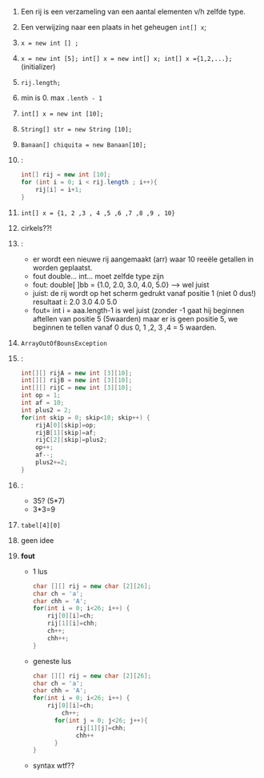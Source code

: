 1. Een rij is een verzameling van een aantal elementen v/h zelfde type.
2. Een verwijzing naar een plaats in het geheugen `int[] x`;
3. `x = new int [] ;`
4. `x = new int [5]; int[] x = new int[] x; int[] x ={1,2,...};` (initializer)
5. `rij.length;`
6. min is 0. max `.lenth - 1`
7. `int[] x = new int [10];`
8. `String[] str = new String [10];`
9. `Banaan[] chiquita = new Banaan[10];`
10. :
	
	```Java
	int[] rij = new int [10];
	for (int i = 0; i < rij.length ; i++){
		rij[i] = i+1;
	}
	```

11. `int[] x = {1, 2 ,3 , 4 ,5 ,6 ,7 ,8 ,9 , 10}`
12. cirkels??!
13. :
	* er wordt een nieuwe rij aangemaakt (arr) waar 10 reeële getallen in worden geplaatst.
	* fout double… int… moet zelfde type zijn
	* fout: double[ ]bb = {1.0, 2.0, 3.0, 4.0, 5.0} —> wel juist
	* juist: de rij wordt op het scherm gedrukt vanaf positie 1 (niet 0 dus!) resultaat i: 2.0 3.0 4.0 5.0
	* fout= int i = aaa.length-1 is wel juist (zonder -1 gaat hij beginnen aftellen van positie 5 (5waarden) maar er is geen positie 5, we beginnen te tellen vanaf 0 dus 0, 1 ,2, 3 ,4 = 5 waarden. 

14.	`ArrayOutOfBounsException`  
15. :
	
	```Java
	int[][] rijA = new int [3][10];
	int[][] rijB = new int [3][10];
	int[][] rijC = new int [3][10];
	int op = 1;
	int af = 10;
	int plus2 = 2;
	for(int skip = 0; skip<10; skip++) {
		rijA[0][skip]=op;
		rijB[1][skip]=af;
		rijC[2][skip]=plus2;
		op++;
		af--;
		plus2+=2;
	}
	```

16. :
	* 35? (5*7)
	* 3*3=9

17.	`tabel[4][0]`
18. geen idee
19. **fout**
	* 1 lus

		```Java
		char [][] rij = new char [2][26];
		char ch = 'a';
		char chh = 'A';
		for(int i = 0; i<26; i++) {
			rij[0][i]=ch;
			rij[1][i]=chh;
			ch++;
			chh++;
		}
		```

	* geneste lus
	
		```Java
		char [][] rij = new char [2][26];
		char ch = 'a';
		char chh = 'A';
		for(int i = 0; i<26; i++) {
			rij[0][i]=ch;
	    		ch++;
	    	  for(int j = 0; j<26; j++){
	    	 		rij[1][j]=chh;
	    	 		chh++
	          }
		}
		```
	
	* syntax wtf??
